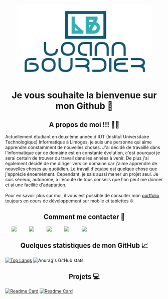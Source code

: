<a href="https://loann-portfolio.000webhostapp.com/">
  <p align="center">
    <img style="display: block; margin-left: auto; margin-right: auto;" src="https://github.com/Loannb8733/Loannb8733/blob/main/logoMarkdown.png">  
  </p>
</a>
 
<h1 align="center"> Je vous souhaite la bienvenue sur mon Github 👋 </h1>


## <div align="center"> A propos de moi !!! :sassy_man: </div>
<p> 
  Actuellement étudiant en deuxième année d'IUT (Institut Universitaire Technologique) Informatique à Limoges, je suis une personne qui aime apprendre constamment de           nouvelles choses. J'ai décidé de travaillé dans l'informatique car ce domaine est en constante évolution, c'est pourquoi je serai certain de trouver du travail dans les       années à venir. De plus j'ai également décidé de me diriger vers ce domaine car j'aime apprendre de nouvelles choses au quotidien. Le travail d'équipe est quelque chose que   j'apprécie énoemément. Cependant, je sais aussi mener un projet seul. Je suis sérieux, autonome, à l'écoute de tous conseils que l'on peut me donner et ai une facilité       d'adaptation. </br></br>
  Pour en savoir plus sur moi, il vous est possible de consulter mon <a href="https://loann-portfolio.000webhostapp.com/"> portfolio </a> toujours en cours de développement     sur mobile et tablettes 🌐
</p>

## <div align="center"> Comment me contacter :calling: </div>
<div>
  <a href="https://www.linkedin.com/in/loann-bourdier-1937571b8/"> <img align="left" height="22px" src="https://cdn.jsdelivr.net/npm/simple-icons@v3/icons/linkedin.svg"
  hspace="20"/></a>

  <a href="https://github.com/Loannb8733"> <img align="left" height="22px" src="https://cdn.jsdelivr.net/npm/simple-icons@3.13.0/icons/github.svg" hspace="20"/></a>

  <a href="https://www.instagram.com/loann8733/"> <img align="left" height="22px" src="https://cdn.jsdelivr.net/npm/simple-icons@3.13.0/icons/instagram.svg" hspace="20"/></a>

  <a href="https://www.facebook.com/loann.bourdier"> <img align="left" height="22px" src="https://cdn.jsdelivr.net/npm/simple-icons@3.13.0/icons/facebook.svg" hspace="20"/>     </a>

  <a href="mailto:loann.bourdier@yahoo.fr"><img align="left" height="22px" src="https://cdn.jsdelivr.net/npm/simple-icons@3.13.0/icons/yahoo.svg" hspace="20"/></a>
</div>

</br>

## <div align="center"> Quelques statistiques de mon GitHub :chart_with_upwards_trend: </div>

[![Top Langs](https://github-readme-stats.vercel.app/api/top-langs/?username=Loannb8733&layout=compact&theme=cobalt)](https://github.com/anuraghazra/github-readme-stats)
![Anurag's GitHub stats](https://github-readme-stats.vercel.app/api?username=Loannb8733&hide=contribs,prs&theme=cobalt)


 ## <div align="center"> Projets :computer:	 </div>

[![Readme Card](https://github-readme-stats.vercel.app/api/pin/?username=Loannb8733&repo=projet-PILAF&theme=cobalt)](https://github.com/Loannb8733/projet-PILAF)
[![Readme Card](https://github-readme-stats.vercel.app/api/pin/?username=Loannb8733&repo=SiteCombava&theme=cobalt)](https://github.com/Loannb8733/SiteCombava)
<!--
**Loannb8733/Loannb8733** is a ✨ _special_ ✨ repository because its `README.md` (this file) appears on your GitHub profile.

Here are some ideas to get you started:

- 🔭 I’m currently working on ...
- 🌱 I’m currently learning ...
- 👯 I’m looking to collaborate on ...
- 🤔 I’m looking for help with ...
- 💬 Ask me about ...
- 📫 How to reach me: ...
- 😄 Pronouns: ...
- ⚡ Fun fact: ...
-->
